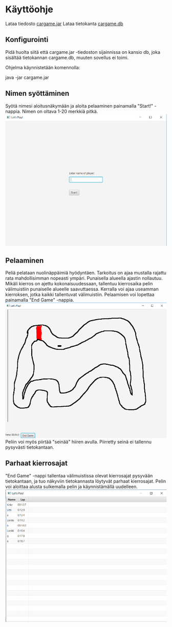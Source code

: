 # Käyttöohje

Lataa tiedosto [cargame.jar](https://github.com/leevileh/otm-harjoitustyo/releases/tag/0.1)
Lataa tietokanta [cargame.db](https://github.com/leevileh/otm-harjoitustyo/blob/master/CarGame/db/cargame.db) 

## Konfigurointi
Pidä huolta siitä että cargame.jar -tiedoston sijainnissa on kansio db, joka sisältää tietokannan cargame.db, muuten sovellus ei toimi.

Ohjelma käynnistetään komennolla:

java -jar cargame.jar

## Nimen syöttäminen
Syötä nimesi aloitusnäkymään ja aloita pelaaminen painamalla "Start!" -nappia. Nimen on oltava 1-20 merkkiä pitkä.
<img src="https://github.com/leevileh/hello-world/blob/master/Aloitusn%C3%A4kym%C3%A4.PNG">

## Pelaaminen
Peliä pelataan nuolinäppäimiä hyödyntäen. Tarkoitus on ajaa mustalla rajattu rata mahdollisimman nopeasti ympäri. Punaisella alueella ajastin nollautuu. Mikäli kierros on ajettu kokonaisuudessaan, tallentuu kierrosaika pelin välimuistiin punaiselle alueelle saavuttaessa. Kerralla voi ajaa useamman kierroksen, jotka kaikki tallentuvat välimuistiin. Pelaamisen voi lopettaa painamalla "End Game" -nappia.
<img src="https://github.com/leevileh/hello-world/blob/master/Pelin%C3%A4kym%C3%A4.PNG">
Peliin voi myös piirtää "seinää" hiiren avulla. Piirretty seinä ei tallennu pysyvästi tietokantaan.

## Parhaat kierrosajat
"End Game" -nappi tallentaa välimuistissa olevat kierrosajat pysyvään tietokantaan, ja tuo näkyviin tietokannasta löytyvät parhaat kierrosajat. Pelin voi aloittaa alusta sulkemalla pelin ja käynnistämällä uudelleen. 
<img src="https://github.com/leevileh/hello-world/blob/master/Loppun%C3%A4kym%C3%A4.PNG">
